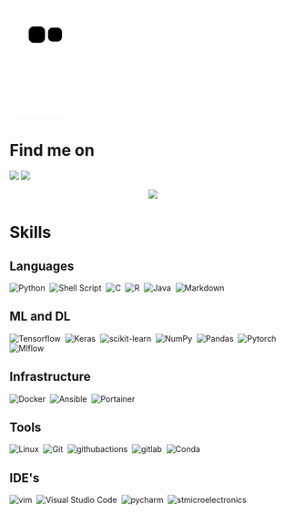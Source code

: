 
![github contribution grid snake animation](https://github.com/jarneamerlinck/jarneamerlinck/blob/output/github-contribution-grid-snake.svg)


# Find me on


<p >

[<img src="https://img.shields.io/badge/linkedin-%2312100E.svg?&style=for-the-badge&logo=linkedin&logoColor=white&color=black" />](https://www.linkedin.com/in/jarneamerlinck/)
[<img src="https://img.shields.io/badge/tryhackme-%2312100E.svg?&style=for-the-badge&logo=tryhackme&logoColor=white&color=black" />](https://tryhackme.com/p/eragon1442)

</p>
<p align="center"><a href="https://github.com/jarneamerlinck">
  <img src="https://github-readme-stats-omega-lovat.vercel.app/api?username=jarneamerlinck&count_private=true&show_icons=true&theme=transparent" />
</a></p>

# Skills
## Languages

![Python](https://img.shields.io/badge/Python-3776AB?style=for-the-badge&logo=python&logoColor=white)&nbsp;
![Shell Script](https://img.shields.io/badge/Shell_Script-121011?style=for-the-badge&logo=gnu-bash&logoColor=white)&nbsp;
![C](https://img.shields.io/badge/C-%23008080.svg?style=for-the-badge&logo=c&logoColor=white)&nbsp;
![R](https://img.shields.io/badge/R-%3776AB.svg?style=for-the-badge&logo=R&logoColor=white)&nbsp;
![Java](https://img.shields.io/badge/Java-ED8B00?style=for-the-badge&logo=java&logoColor=white)&nbsp;
![Markdown](https://img.shields.io/badge/markdown-%23000000.svg?style=for-the-badge&logo=markdown&logoColor=white)&nbsp;

## ML and DL

![Tensorflow](https://img.shields.io/badge/TensorFlow-FF6F00?style=for-the-badge&logo=tensorflow&logoColor=white)&nbsp;
![Keras](https://img.shields.io/badge/Keras-FF6F00?style=for-the-badge&logo=keras&logoColor=white)&nbsp;
![scikit-learn](https://img.shields.io/badge/scikit--learn-%23F7931E.svg?style=for-the-badge&logo=scikit-learn&logoColor=white)&nbsp;
![NumPy](https://img.shields.io/badge/numpy-%23013243.svg?style=for-the-badge&logo=numpy&logoColor=white)&nbsp;
![Pandas](https://img.shields.io/badge/pandas-%23150458.svg?style=for-the-badge&logo=pandas&logoColor=white)&nbsp;
![Pytorch](https://img.shields.io/badge/Pytorch-005571?style=for-the-badge&logo=Pytorch)&nbsp;
![Mlflow](https://img.shields.io/badge/Mlflow-005571?style=for-the-badge&color=grey&logo=mlflow)&nbsp;

## Infrastructure

![Docker](https://img.shields.io/badge/Docker-23150458?style=for-the-badge&color=blue&logo=Docker&logoColor=white)&nbsp;
![Ansible](https://img.shields.io/badge/ansible-%FF6F00.svg?style=for-the-badge&logo=ansible&logoColor=white)&nbsp;
![Portainer](https://img.shields.io/badge/Portainer-%23F7931E.svg?style=for-the-badge&color=grey&logo=Portainer&logoColor=white)&nbsp;

## Tools

![Linux](https://img.shields.io/badge/Linux-FF6F00?style=for-the-badge&color=lightgreen&logo=Linux&logoColor=black)&nbsp;
![Git](https://img.shields.io/badge/git-%23F7931E.svg?style=for-the-badge&color=grey&logo=git&logoColor=white)&nbsp;
![githubactions](https://img.shields.io/badge/github--actions-%23013243.svg?style=for-the-badge&logo=githubactions&logoColor=white)&nbsp;
![gitlab](https://img.shields.io/badge/gitlab-23150458?style=for-the-badge&color=blue&logo=gitlab&logoColor=white)&nbsp;
![Conda](https://img.shields.io/badge/Conda-23150458?style=for-the-badge&color=red&logo=anaconda&logoColor=white)&nbsp;

## IDE's

![vim](https://img.shields.io/badge/vim-FF6F00?style=for-the-badge&color=lightgreen&logo=vim&logoColor=black)&nbsp;
![Visual Studio Code](https://img.shields.io/badge/Visual%20Studio%20Code-0078d7.svg?style=for-the-badge&logo=visual-studio-code&logoColor=white)&nbsp;
![pycharm](https://img.shields.io/badge/pycharm-%23013243.svg?style=for-the-badge&color=lightblue&logo=pycharm&logoColor=black)&nbsp;
![stmicroelectronics](https://img.shields.io/badge/stmicroelectronics-%23000000.svg?style=for-the-badge&logo=stmicroelectronics&logoColor=white)&nbsp;


<!--
**jarneamerlinck/jarneamerlinck** is a ✨ _special_ ✨ repository because its `README.md` (this file) appears on your GitHub profile.

Here are some ideas to get you started:

- 🔭 I’m currently working on ...
- 🌱 I’m currently learning ...
- 👯 I’m looking to collaborate on ...
- 🤔 I’m looking for help with ...
- 💬 Ask me about ...
- 📫 How to reach me: ...
- 😄 Pronouns: ...
- ⚡ Fun fact: ...
-->
